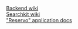 [Backend wiki](https://github.com/photobank/backend/wiki)  
[Searchkit wiki](https://github.com/photobank/searchkit/wiki)  
["Reservo" application docs](http://docs.mfscripts.com/reservo/)
